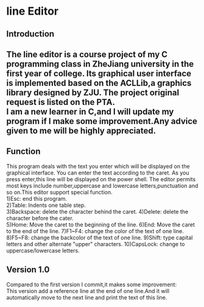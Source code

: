 # line Editor

## Introduction

The line editor is a course project of my C programming class in ZheJiang university in the first year of college.
Its graphical user interface is implemented based on the ACLLib,a graphics library designed by ZJU.
The project original request is listed on the PTA.  
I am a new learner in C,and I will update my program if I make some improvement.Any advice given to me will be highly appreciated.
---
## Function
This program deals with the text you enter which will be displayed on the graphical interface.
You can enter the text according to the caret.
As you press enter,this line will be displayed on the power shell.
The editor permits most keys include number,uppercase and lowercase letters,punctuation and so on.This editor support special function.  
  1)Esc: end this program.  
  2)Table: Indents one table step.  
  3)Backspace: delete the character behind the caret.
  4)Delete: delete the character before the cater.  
  5)Home: Move the caret to the beginning of the line.
  6)End: Move the caret to the end of the line.
  7)F1~F4: change the color of the text of one line.
  8)F5~F8: change the backcolor of the text of one line.
  9)Shift: type capital letters and other alternate "upper" characters.
  10)CapsLock: change to uppercase/lowercase letters.

## Version 1.0
Compared to the first version I commit,it makes some improvement:  
This version add a reference line at the end of one line.And it will automatically move to the next line and print the text of this line.
